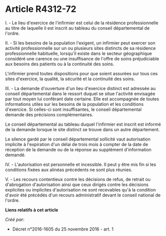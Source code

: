 # Article R4312-72

I. - Le lieu d'exercice de l'infirmier est celui de la résidence  professionnelle au titre de laquelle il est inscrit au
tableau du  conseil départemental de l'ordre. 

II. - Si les  besoins de la population l'exigent, un infirmier peut exercer son  activité professionnelle sur un ou plusieurs
sites distincts de sa  résidence professionnelle habituelle, lorsqu'il existe dans le secteur  géographique considéré une
carence ou une insuffisance de l'offre de  soins préjudiciable aux besoins des patients ou à la continuité des  soins. 

L'infirmier prend toutes dispositions pour  que soient assurées sur tous ces sites d'exercice, la qualité, la  sécurité et la
continuité des soins. 

III. - La  demande d'ouverture d'un lieu d'exercice distinct est adressée au  conseil départemental dans le ressort duquel se
situe l'activité  envisagée par tout moyen lui conférant date certaine. Elle est  accompagnée de toutes informations utiles
sur les besoins de la  population et les conditions d'exercice. Si celles-ci sont  insuffisantes, le conseil départemental
demande des précisions  complémentaires. 

Le conseil départemental au  tableau duquel l'infirmier est inscrit est informé de la demande lorsque  le site distinct se
trouve dans un autre département. 

Le silence gardé par le conseil départemental sollicité vaut  autorisation implicite à l'expiration d'un délai de trois mois
à compter  de la date de réception de la demande ou de la réponse au supplément  d'information demandé. 

IV. - L'autorisation est  personnelle et incessible. Il peut y être mis fin si les conditions  fixées aux alinéas précédents
ne sont plus réunies. 

V. - Les recours contentieux contre les décisions de refus, de retrait ou  d'abrogation d'autorisation ainsi que ceux dirigés
contre les décisions  explicites ou implicites d'autorisation ne sont recevables qu'à la  condition d'avoir été précédés d'un
recours administratif devant le  conseil national de l'ordre.

**Liens relatifs à cet article**

_Créé par_:

  - Décret n°2016-1605 du 25 novembre 2016 - art. 1
